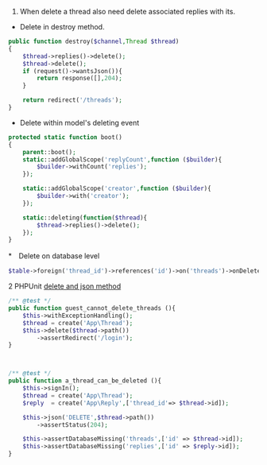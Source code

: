 1. When delete a thread also need delete associated replies with its.
* Delete in destroy method.
```php
public function destroy($channel,Thread $thread)
{
    $thread->replies()->delete();
    $thread->delete();
    if (request()->wantsJson()){
        return response([],204);
    }

    return redirect('/threads');
}
```

* Delete within model's deleting event
```php
protected static function boot()
{
    parent::boot();
    static::addGlobalScope('replyCount',function ($builder){
        $builder->withCount('replies');
    });

    static::addGlobalScope('creator',function ($builder){
        $builder->with('creator');
    });

    static::deleting(function($thread){
        $thread->replies()->delete();
    });
}
```

*　Delete on database level
```php
$table->foreign('thread_id')->references('id')->on('threads')->onDelete('cascade');
```
2 PHPUnit [delete and json method](../tests/Feature/CreateThreadsTest.php)
```php
/** @test */
public function guest_cannot_delete_threads (){
    $this->withExceptionHandling();
    $thread = create('App\Thread');
    $this->delete($thread->path())
        ->assertRedirect('/login');
}



/** @test */
public function a_thread_can_be_deleted (){
    $this->signIn();
    $thread = create('App\Thread');
    $reply  = create('App\Reply',['thread_id'=> $thread->id]);

    $this->json('DELETE',$thread->path())
        ->assertStatus(204);

    $this->assertDatabaseMissing('threads',['id' => $thread->id]);
    $this->assertDatabaseMissing('replies',['id' => $reply->id]);
}
```